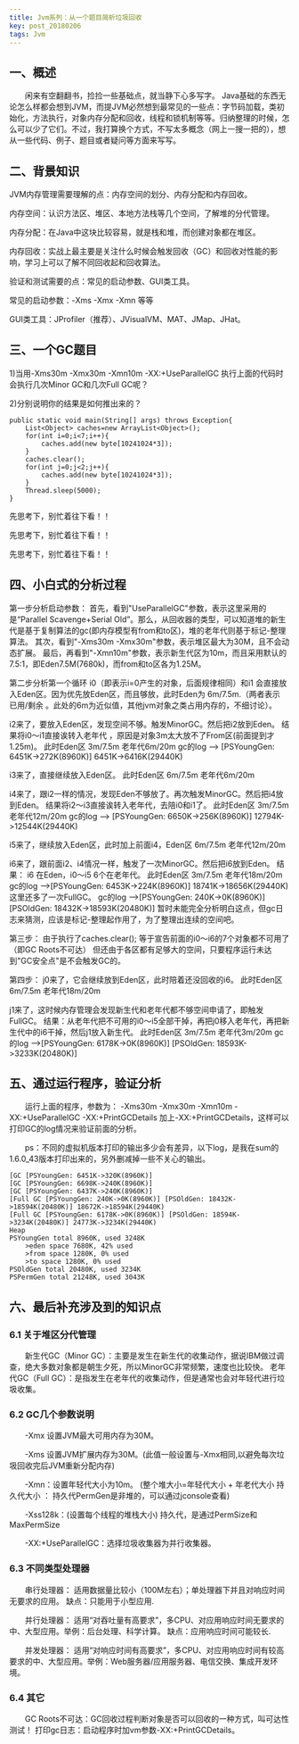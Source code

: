 ```yaml
---
title: Jvm系列：从一个题目简析垃圾回收
key: post_20180206
tags: Jvm
---
```


## 一、概述
&emsp;&emsp;闲来有空翻翻书，捡捡一些基础点，就当静下心多写字。
Java基础的东西无论怎么样都会想到JVM，而提JVM必然想到最常见的一些点：字节码加载，类初始化，方法执行，对象内存分配和回收，线程和锁机制等等。归纳整理的时候，怎么可以少了它们。不过，我打算换个方式，不写太多概念（网上一搜一把的），想从一些代码、例子、题目或者疑问等方面来写写。

## 二、背景知识
JVM内存管理需要理解的点：内存空间的划分、内存分配和内存回收。

内存空间：认识方法区、堆区、本地方法栈等几个空间，了解堆的分代管理。

内存分配：在Java中这块比较容易，就是栈和堆，而创建对象都在堆区。

内存回收：实战上最主要是关注什么时候会触发回收（GC）和回收对性能的影响，学习上可以了解不同回收起和回收算法。

验证和测试需要的点：常见的启动参数、GUI类工具。

常见的启动参数：-Xms -Xmx -Xmn 等等

GUI类工具：JProfiler（推荐）、JVisualVM、MAT、JMap、JHat。

## 三、一个GC题目
1)当用-Xms30m -Xmx30m -Xmn10m -XX:+UseParallelGC 执行上面的代码时会执行几次Minor GC和几次Full GC呢？

2)分别说明你的结果是如何推出来的？


```
public static void main(String[] args) throws Exception{
    List<Object> caches=new ArrayList<Object>();
    for(int i=0;i<7;i++){
        caches.add(new byte[10241024*3]);
    }
    caches.clear();
    for(int j=0;j<2;j++){
        caches.add(new byte[10241024*3]);
    }
    Thread.sleep(5000);
}
```



先思考下，别忙着往下看！！

先思考下，别忙着往下看！！

先思考下，别忙着往下看！！


## 四、小白式的分析过程
第一步分析启动参数：
首先，看到"UseParallelGC"参数，表示这里采用的是“Parallel Scavenge+Serial Old”。那么，从回收器的类型，可以知道堆的新生代是基于复制算法的gc(即内存模型有from和to区)，堆的老年代则基于标记-整理算法。
其次，看到"-Xms30m -Xmx30m"参数，表示堆区最大为30M，且不会动态扩展。 
最后，再看到"-Xmn10m"参数，表示新生代区为10m，而且采用默认的7.5:1，即Eden7.5M(7680k)，而from和to区各为1.25M。

第二步分析第一个循环
i0（即表示i=0产生的对象，后面规律相同）和i1 会直接放入Eden区。因为优先放Eden区，而且够放，此时Eden为 6m/7.5m.（两者表示 已用/剩余 。此处的6m为近似值，其他jvm对象之类占用内存的，不细讨论）。

i2来了，要放入Eden区，发现空间不够。触发MinorGC。然后把i2放到Eden。
结果将i0～i1直接诶转入老年代 ，原因是对象3m太大放不了From区(前面提到才1.25m)。
此时Eden区 3m/7.5m 老年代6m/20m
gc的log --> [PSYoungGen: 6451K->272K(8960K)] 6451K->6416K(29440K)

i3来了，直接继续放入Eden区。 此时Eden区 6m/7.5m 老年代6m/20m

i4来了，跟i2一样的情况，发现Eden不够放了。再次触发MinorGC。然后把i4放到Eden。
结果将i2～i3直接诶转入老年代，去陪i0和i1了。
此时Eden区 3m/7.5m 老年代12m/20m
gc的log --> [PSYoungGen: 6650K->256K(8960K)] 12794K->12544K(29440K)

i5来了，继续放入Eden区，此时加上前面i4，Eden区 6m/7.5m 老年代12m/20m

i6来了，跟前面i2、i4情况一样，触发了一次MinorGC。然后把i6放到Eden。
结果： i6 在Eden，i0～i5 6个在老年代。 此时Eden区 3m/7.5m 老年代18m/20m
gc的log -->[PSYoungGen: 6453K->224K(8960K)] 18741K->18656K(29440K)
这里还多了一次FullGC。
gc的log -->[PSYoungGen: 240K->0K(8960K)] [PSOldGen: 18432K->18593K(20480K)]
暂时未能完全分析明白这点，但gc日志来猜测，应该是标记-整理起作用了，为了整理出连续的空间吧。

第三步： 由于执行了caches.clear(); 等于宣告前面的i0～i6的7个对象都不可用了（即GC Roots不可达）
但还由于各区都有足够大的空间，只要程序运行未达到"GC安全点"是不会触发GC的。

第四步：
j0来了，它会继续放到Eden区，此时陪着还没回收的i6。
此时Eden区 6m/7.5m 老年代18m/20m

j1来了，这时候内存管理会发现新生代和老年代都不够空间申请了，即触发FullGC。
结果：从老年代把不可用的i0～i5全部干掉，再把j0移入老年代，再把新生代中的i6干掉，然后j1放入新生代。
此时Eden区 3m/7.5m 老年代3m/20m
gc的log -->[PSYoungGen: 6178K->0K(8960K)] [PSOldGen: 18593K->3233K(20480K)]

## 五、通过运行程序，验证分析
&emsp;&emsp;运行上面的程序，参数为： -Xms30m -Xmx30m -Xmn10m -XX:+UseParallelGC -XX:+PrintGCDetails
加上-XX:+PrintGCDetails，这样可以打印GC的log情况来验证前面的分析。

&emsp;&emsp;ps：不同的虚拟机版本打印的输出多少会有差异，以下log，是我在sum的1.6.0_43版本打印出来的，另外删减掉一些不关心的输出。


```
[GC [PSYoungGen: 6451K->320K(8960K)]
[GC [PSYoungGen: 6698K->240K(8960K)]
[GC [PSYoungGen: 6437K->240K(8960K)]
[Full GC [PSYoungGen: 240K->0K(8960K)] [PSOldGen: 18432K->18594K(20480K)] 18672K->18594K(29440K)
[Full GC [PSYoungGen: 6178K->0K(8960K)] [PSOldGen: 18594K->3234K(20480K)] 24773K->3234K(29440K)
Heap
PSYoungGen total 8960K, used 3248K
    >eden space 7680K, 42% used
    >from space 1280K, 0% used
    >to space 1280K, 0% used
PSOldGen total 20480K, used 3234K
PSPermGen total 21248K, used 3043K
```

## 六、最后补充涉及到的知识点
### 6.1 关于堆区分代管理
&emsp;&emsp;新生代GC（Minor GC）：主要是发生在新生代的收集动作，据说IBM做过调查，绝大多数对象都是朝生夕死，所以MinorGC非常频繁，速度也比较快。
老年代GC（Full GC）：是指发生在老年代的收集动作，但是通常也会对年轻代进行垃圾收集。

### 6.2 GC几个参数说明
&emsp;&emsp;-Xmx 设置JVM最大可用内存为30M。

&emsp;&emsp;-Xms 设置JVM扩展内存为30M。(此值一般设置与-Xmx相同,以避免每次垃圾回收完后JVM重新分配内存)

&emsp;&emsp;-Xmn：设置年轻代大小为10m。 (整个堆大小=年轻代大小 + 年老代大小 持久代大小 ： 持久代PermGen是非堆的，可以通过jconsole查看)

&emsp;&emsp;-Xss128k：(设置每个线程的堆栈大小)
持久代，是通过PermSize和MaxPermSize

&emsp;&emsp;-XX:+UseParallelGC：选择垃圾收集器为并行收集器。

### 6.3 不同类型处理器
&emsp;&emsp;串行处理器： 适用数据量比较小（100M左右）；单处理器下并且对响应时间无要求的应用。 缺点：只能用于小型应用.

&emsp;&emsp;并行处理器： 适用“对吞吐量有高要求”，多CPU、对应用响应时间无要求的中、大型应用。举例：后台处理、科学计算。 缺点：应用响应时间可能较长.

&emsp;&emsp;并发处理器： 适用“对响应时间有高要求”，多CPU、对应用响应时间有较高要求的中、大型应用。举例：Web服务器/应用服务器、电信交换、集成开发环境。

### 6.4 其它
&emsp;&emsp;GC Roots不可达：GC回收过程判断对象是否可以回收的一种方式，叫可达性测试！
打印gc日志：启动程序时加vm参数-XX:+PrintGCDetails。
